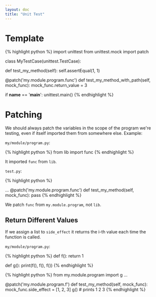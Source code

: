 ```yaml
---
layout: doc
title: "Unit Test"
---
```


# Template

{% highlight python %}
import unittest
from unittest.mock import patch

class MyTestCase(unittest.TestCase):

  def test_my_method(self):
    self.assertEqual(1, 1)

  @patch('my.module.program.func')
  def test_my_method_with_path(self, mock_func):
    mock_func.return_value = 3

if __name__ == '__main__':
    unittest.main()
{% endhighlight %}

# Patching

We should always patch the variables in the scope of the program we're testing, even if itself imported them from somewhere else. Example:

`my/module/program.py`:

{% highlight python %}
from lib import func
{% endhighlight %}

It imported `func` from `lib`.

`test.py`:

{% highlight python %}

...
@patch('my.module.program.func')
def test_my_method(self, mock_func):
  pass
{% endhighlight %}

We patch `func` from `my.module.program`, not `lib`.

## Return Different Values

If we assign a list to `side_effect` it returns the i-th value each time the function is called.

`my/module/program.py`:

{% highlight python %}
def f():
  return 1

def g():
  print(f(), f(), f())
{% endhighlight %}

{% highlight python %}
from my.module.program import g
...

@patch('my.module.program.f')
def test_my_method(self, mock_func):
  mock_func.side_effect = [1, 2, 3]
  g() # prints 1 2 3
{% endhighlight %}
